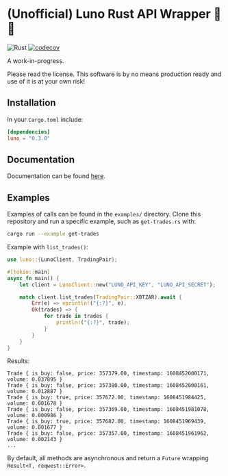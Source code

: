 # (Unofficial) Luno Rust API Wrapper 🦀🚀

![Rust](https://github.com/duncandean/luno-rust/workflows/Rust/badge.svg)
[![codecov](https://codecov.io/gh/duncandean/luno-rust/branch/trunk/graph/badge.svg)](https://codecov.io/gh/duncandean/luno-rust)

A work-in-progress.

Please read the license. This software is by no means production ready and use of it is at your own risk!

## Installation

In your `Cargo.toml` include:

```toml
[dependencies]
luno = "0.3.0"
```

## Documentation

Documentation can be found [here](https://docs.rs/luno).

## Examples

Examples of calls can be found in the `examples/` directory. Clone this repository and run a specific example, such as `get-trades.rs` with:

```bash
cargo run --example get-trades
```

Example with `list_trades()`:

```rust
use luno::{LunoClient, TradingPair};

#[tokio::main]
async fn main() {
    let client = LunoClient::new("LUNO_API_KEY", "LUNO_API_SECRET");

    match client.list_trades(TradingPair::XBTZAR).await {
        Err(e) => eprintln!("{:?}", e),
        Ok(trades) => {
            for trade in trades {
                println!("{:?}", trade);
            }
        }
    }
}
```

Results:

```
Trade { is_buy: false, price: 357379.00, timestamp: 1608452000171, volume: 0.037895 }
Trade { is_buy: false, price: 357380.00, timestamp: 1608452000161, volume: 0.012887 }
Trade { is_buy: true, price: 357672.00, timestamp: 1608451984425, volume: 0.001678 }
Trade { is_buy: false, price: 357369.00, timestamp: 1608451981078, volume: 0.000986 }
Trade { is_buy: true, price: 357682.00, timestamp: 1608451969439, volume: 0.001677 }
Trade { is_buy: false, price: 357357.00, timestamp: 1608451961962, volume: 0.002143 }
...
```

By default, all methods are asynchronous and return a `Future` wrapping `Result<T, reqwest::Error>`.
